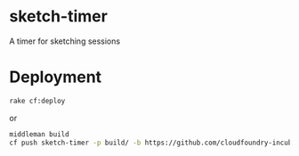 # sketch-timer
A timer for sketching sessions

# Deployment

```bash
rake cf:deploy
```

or

```bash
middleman build
cf push sketch-timer -p build/ -b https://github.com/cloudfoundry-incubator/staticfile-buildpack.git
```
